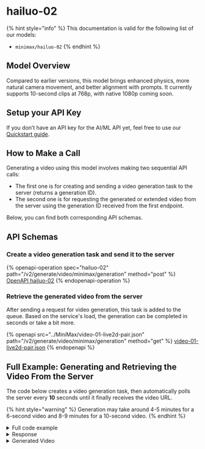 # hailuo-02

{% hint style="info" %}
This documentation is valid for the following list of our models:

* `minimax/hailuo-02`
{% endhint %}

## Model Overview

Compared to earlier versions, this model brings enhanced physics, more natural camera movement, and better alignment with prompts. It currently supports 10-second clips at 768p, with native 1080p coming soon.

## Setup your API Key

If you don’t have an API key for the AI/ML API yet, feel free to use our [Quickstart guide](https://docs.aimlapi.com/quickstart/setting-up).

## How to Make a Call

Generating a video using this model involves making two sequential API calls:

* The first one is for creating and sending a video generation task to the server (returns a generation ID).&#x20;
* The second one is for requesting the generated or extended video from the server using the generation ID received from the first endpoint.&#x20;

Below, you can find both corresponding API schemas.

## API Schemas

### Create a video generation task and send it to the server

{% openapi-operation spec="hailuo-02" path="/v2/generate/video/minimax/generation" method="post" %}
[OpenAPI hailuo-02](https://raw.githubusercontent.com/aimlapi/api-docs/refs/heads/main/docs/api-references/video-models/MiniMax/hailuo-02.json)
{% endopenapi-operation %}

### Retrieve the generated video from the server

After sending a request for video generation, this task is added to the queue. Based on the service's load, the generation can be completed in seconds or take a bit more.&#x20;

{% openapi src="../MiniMax/video-01-live2d-pair.json" path="/v2/generate/video/minimax/generation" method="get" %}
[video-01-live2d-pair.json](../MiniMax/video-01-live2d-pair.json)
{% endopenapi %}

## Full Example: Generating and Retrieving the Video From the Server

The code below creates a video generation task, then automatically polls the server every **10** seconds until it finally receives the video URL.

{% hint style="warning" %}
Generation may take around 4-5 minutes for a 6-second video and 8-9 minutes for a 10-second video.
{% endhint %}

<details>

<summary>Full code example</summary>

{% code overflow="wrap" %}
```python
import requests
import time

# Insert your AIML API Key instead of <YOUR_AIMLAPI_KEY>:
base_url = "https://api.aimlapi.com/v2"
api_key = "<YOUR_AIMLAPI_KEY>"

# Creating and sending a video generation task to the server
def generate_video():
    url = f"{base_url}/generate/video/minimax/generation"
    headers = {
        "Authorization": f"Bearer {api_key}",
        "Content-Type": "application/json"
    }

    data = {
        "model": "minimax/hailuo-02",
        "prompt": "Mona Lisa puts on glasses with her hands.",
        "first_frame_image": "https://s2-111386.kwimgs.com/bs2/mmu-aiplatform-temp/kling/20240620/1.jpeg"      
    }
 
    response = requests.post(url, json=data, headers=headers)
    
    if response.status_code >= 400:
        print(f"Error: {response.status_code} - {response.text}")
    else:
        response_data = response.json()
        return response_data
    

# Requesting the result of the task from the server using the generation_id
def get_video(gen_id):
    url = f"{base_url}/generate/video/minimax/generation"
    params = {
        "generation_id": gen_id,
    }
    
    headers = {
        "Authorization": f"Bearer {api_key}", 
        "Content-Type": "application/json"
        }

    response = requests.get(url, params=params, headers=headers)
    # print("Generation:", response.json())
    return response.json()



def main():
     # Running video generation and getting a task id
    gen_response = generate_video()
    print(gen_response)
    gen_id = gen_response.get("generation_id")
    print("Gen_ID:  ", gen_id)

    # Trying to retrieve the video from the server every 10 sec
    if gen_id:
        start_time = time.time()

        timeout = 1000
        while time.time() - start_time < timeout:
            response_data = get_video(gen_id)

            if response_data is None:
                print("Error: No response from API")
                break
        
            status = response_data.get("status")
            print("Status:", status)

            if status == "waiting" or status == "active" or  status == "queued" or status == "generating":
                print("Still waiting... Checking again in 10 seconds.")
                time.sleep(10)
            else:
                print("Processing complete:/n", response_data)
                return response_data
   
        print("Timeout reached. Stopping.")
        return None     


if __name__ == "__main__":
    main()
```
{% endcode %}

</details>

<details>

<summary>Response</summary>

{% code overflow="wrap" %}
```json5
{'generation_id': '282052359471184', 'status': 'queued'}
Gen_ID:   282052359471184
Status: queued
Still waiting... Checking again in 10 seconds.
Status: queued
Still waiting... Checking again in 10 seconds.
Status: queued
Still waiting... Checking again in 10 seconds.
Status: queued
Still waiting... Checking again in 10 seconds.
Status: queued
Still waiting... Checking again in 10 seconds.
Status: queued
Still waiting... Checking again in 10 seconds.
Status: generating
Still waiting... Checking again in 10 seconds.
Status: generating
Still waiting... Checking again in 10 seconds.
Status: generating
Still waiting... Checking again in 10 seconds.
Status: generating
Still waiting... Checking again in 10 seconds.
Status: generating
Still waiting... Checking again in 10 seconds.
Status: generating
Still waiting... Checking again in 10 seconds.
Status: generating
Still waiting... Checking again in 10 seconds.
Status: generating
Still waiting... Checking again in 10 seconds.
Status: generating
Still waiting... Checking again in 10 seconds.
Status: generating
Still waiting... Checking again in 10 seconds.
Status: generating
Still waiting... Checking again in 10 seconds.
Status: generating
Still waiting... Checking again in 10 seconds.
Status: generating
Still waiting... Checking again in 10 seconds.
Status: generating
Still waiting... Checking again in 10 seconds.
Status: generating
Still waiting... Checking again in 10 seconds.
Status: generating
Still waiting... Checking again in 10 seconds.
Status: generating
Still waiting... Checking again in 10 seconds.
Status: generating
Still waiting... Checking again in 10 seconds.
Status: completed
Processing complete:/n {'id': '282052359471184', 'status': 'completed', 'video': {'url': 'https://cdn.aimlapi.com/whale/inference_output%2Fvideo%2F2025-06-20%2Fff397144-0af8-4c32-a157-b60b1e05ed32%2Foutput.mp4?Expires=1750446300&OSSAccessKeyId=LTAI5tAmwsjSaaZVA6cEFAUu&Signature=hNtlgGPljugZ1uxDyRPXRCBS%2B1Y%3D'}}
```
{% endcode %}

</details>

<details>

<summary>Generated Video</summary>

**Original**: [768x1142](https://drive.google.com/file/d/1l4R2YH2jowZR1Brgbrg3wQYqip3bFtMu/view?usp=sharing)

**Low-res GIF preview**:

<figure><img src="../../../.gitbook/assets/minimax-hailuo-02-preview.gif" alt=""><figcaption></figcaption></figure>

</details>
